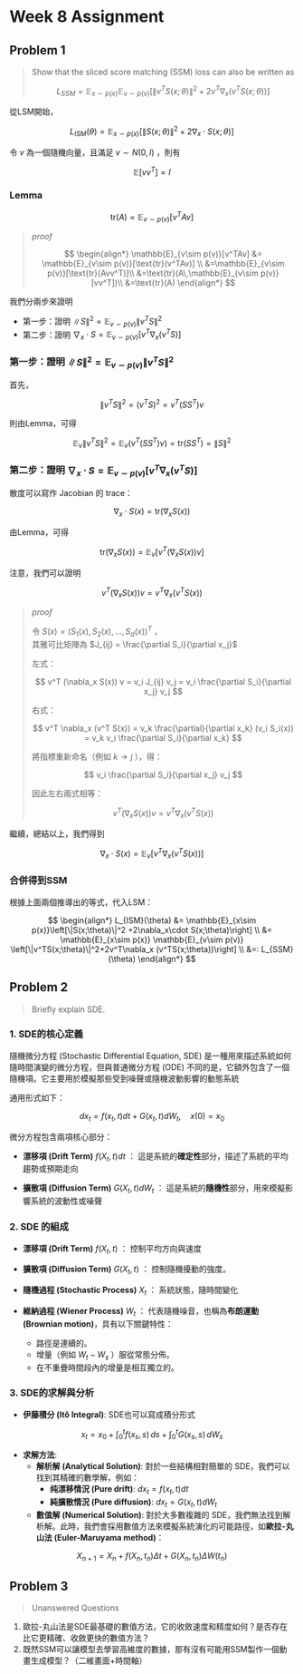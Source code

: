 # Week 8 Assignment


## Problem 1

> Show that the sliced score matching (SSM) loss can also be written as
> 
> $$
> L_{SSM}=\mathbb{E}_{x\sim p(x)} \mathbb{E}_{v\sim p(v)} \left[\|v^TS(x;\theta)\|^2+2v^T\nabla_x (v^TS(x;\theta))\right]
> $$

從LSM開始，

$$
L_{ISM}(\theta) = \mathbb{E}_{x\sim p(x)}\left[\|S(x;\theta)\|^2 +2\nabla_x\cdot S(x;\theta)\right]
$$

令 $v$ 為一個隨機向量，且滿足 $v\sim N(0,I)$ ，則有

$$
\mathbb{E}[vv^T]=I
$$

### Lemma

$$
\text{tr}(A) = \mathbb{E}_{v\sim p(v)}[v^TAv]
$$

> *proof*
>
> $$
> \begin{align*}
>     \mathbb{E}_{v\sim p(v)}[v^TAv] &= \mathbb{E}_{v\sim p(v)}[\text{tr}(v^TAv)] \\
>     &=\mathbb{E}_{v\sim p(v)}[\text{tr}(Avv^T)]\\
>     &=\text{tr}(A\,\mathbb{E}_{v\sim p(v)}[vv^T])\\
>     &=\text{tr}(A)
> \end{align*}
> $$

我們分兩步來證明
- 第一步：證明 $\|S\|^2 = \mathbb{E}_{v\sim p(v)} \|v^TS\|^2$
- 第二步：證明 $\nabla_x\cdot S = \mathbb{E}_{v\sim p(v)}\left[v^T\nabla_x (v^TS) \right]$

### 第一步：證明 $\|S\|^2 = \mathbb{E}_{v\sim p(v)} \|v^TS\|^2$

首先，

$$
\|v^TS\|^2 = (v^TS)^2 = v^T(SS^T)v
$$

則由Lemma，可得

$$
\mathbb{E}_{v} \|v^TS\|^2 = \mathbb{E}_{v} (v^T(SS^T)v) = \text{tr}(SS^T) = \|S\|^2
$$

### 第二步：證明 $\nabla_x\cdot S = \mathbb{E}_{v\sim p(v)}\left[v^T\nabla_x (v^TS) \right]$

散度可以寫作 Jacobian 的 trace：

$$
\nabla_x \cdot S(x) = \text{tr}(\nabla_x S(x))
$$

由Lemma，可得

$$
\text{tr}(\nabla_x S(x)) = \mathbb{E}_v[v^T (\nabla_x S(x)) v]
$$

注意，我們可以證明

$$
v^T(\nabla_x S(x))v = v^T\nabla_x(v^T S(x))
$$

> *proof*
>
> 令 $S(x) = (S_1(x), S_2(x), \dots, S_d(x))^T$ ， \
> 其雅可比矩陣為 $J_{ij} = \frac{\partial S_i}{\partial x_j}$
>
> 左式：
> 
> $$
> v^T (\nabla_x S(x)) v = v_i J_{ij} v_j = v_i \frac{\partial S_i}{\partial x_j} v_j
> $$
>
> 右式：
> 
> $$
> v^T \nabla_x (v^T S(x))
> = v_k \frac{\partial}{\partial x_k} (v_i S_i(x))
> = v_k v_i \frac{\partial S_i}{\partial x_k}
> $$
>
> 將指標重新命名（例如 $k \to j$ ），得：
> 
> $$
> v_i \frac{\partial S_i}{\partial x_j} v_j
> $$
>
> 因此左右兩式相等：
> 
> $$
> v^T (\nabla_x S(x)) v = v^T \nabla_x (v^T S(x))
> $$

繼續，總結以上，我們得到

$$
\nabla_x \cdot S(x) = \mathbb{E}_v \left[v^T \nabla_x(v^T S(x)) \right]
$$

### 合併得到SSM

根據上面兩個推導出的等式，代入LSM：

$$
\begin{align*}
    L_{ISM}(\theta)
    &= \mathbb{E}_{x\sim p(x)}\left[\|S(x;\theta)\|^2 +2\nabla_x\cdot S(x;\theta)\right] \\
    &= \mathbb{E}_{x\sim p(x)} \mathbb{E}_{v\sim p(v)} \left[\|v^TS(x;\theta)\|^2+2v^T\nabla_x (v^TS(x;\theta))\right] \\
    &=: L_{SSM}(\theta)
\end{align*}
$$


## Problem 2

> Briefly explain SDE.

### 1. SDE的核心定義

隨機微分方程 (Stochastic Differential Equation, SDE) 是一種用來描述系統如何隨時間演變的微分方程，但與普通微分方程 (ODE) 不同的是，它額外包含了一個隨機項。它主要用於模擬那些受到噪聲或隨機波動影響的動態系統

通用形式如下：

$$
dx_t = f(x_t, t)dt + G(x_t, t)dW_t, \quad x(0)=x_0
$$

微分方程包含兩項核心部分：

* **漂移項 (Drift Term)** $f(X_t, t)dt$ ：
    這是系統的**確定性**部分，描述了系統的平均趨勢或預期走向
  
* **擴散項 (Diffusion Term)** $G(X_t, t)dW_t$ ：
    這是系統的**隨機性**部分，用來模擬影響系統的波動性或噪聲

### 2. SDE 的組成

* **漂移項 (Drift Term)** $f(X_t, t)$ ：
    控制平均方向與速度
  
* **擴散項 (Diffusion Term)** $G(X_t, t)$ ：
    控制隨機擾動的強度。

* **隨機過程 (Stochastic Process)** $X_t$ ：
    系統狀態，隨時間變化

* **維納過程 (Wiener Process)** $W_t$ ：
    代表隨機噪音，也稱為**布朗運動 (Brownian motion)**，具有以下關鍵特性：
    * 路徑是連續的。
    * 增量（例如 $W_{t} - W_{s}$ ）服從常態分佈。
    * 在不重疊時間段內的增量是相互獨立的。

### 3. SDE的求解與分析

* **伊藤積分 (Itô Integral)**:
    SDE也可以寫成積分形式

$$
x_t = x_0 + \int^t_0 f(x_s, s)\,ds + \int^t_0 G(x_s, s)\,dW_s
$$

* **求解方法**:
    * **解析解 (Analytical Solution)**: 對於一些結構相對簡單的 SDE，我們可以找到其精確的數學解，例如：
        * **纯漂移情況 (Pure drift)**: $dx_t = f(x_t, t)dt$
        * **純擴散情況 (Pure diffusion)**: $dx_t = G(x_t, t)dW_t$
    * **數值解 (Numerical Solution)**: 對於大多數複雜的 SDE，我們無法找到解析解。此時，我們會採用數值方法來模擬系統演化的可能路徑，如**歐拉-丸山法 (Euler-Maruyama method)**：
    
$$
X_{n+1}=X_{n}+f(X_{n}, t_n)\Delta t + G(X_{n}, t_n)\Delta W(t_n)
$$


## Problem 3

> Unanswered Questions

1. 歐拉-丸山法是SDE最基礎的數值方法，它的收斂速度和精度如何？是否存在比它更精確、收斂更快的數值方法？
2. 既然SSM可以讓模型去學習高維度的數據，那有沒有可能用SSM製作一個動畫生成模型？（二維畫面+時間軸）
